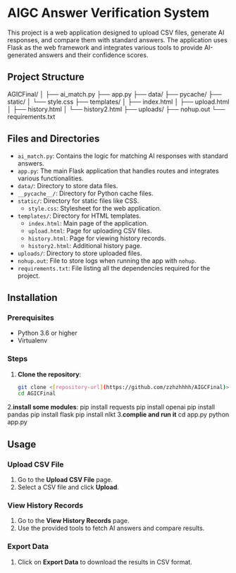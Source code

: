 # AIGC Answer Verification System

This project is a web application designed to upload CSV files, generate AI responses, and compare them with standard answers. The application uses Flask as the web framework and integrates various tools to provide AI-generated answers and their confidence scores.

## Project Structure

AGICFinal/
│
├── ai_match.py
├── app.py
├── data/
├── pycache/
├── static/
│ └── style.css
├── templates/
│ ├── index.html
│ ├── upload.html
│ ├── history.html
│ └── history2.html
├── uploads/
├── nohup.out
└── requirements.txt

## Files and Directories

- `ai_match.py`: Contains the logic for matching AI responses with standard answers.
- `app.py`: The main Flask application that handles routes and integrates various functionalities.
- `data/`: Directory to store data files.
- `__pycache__/`: Directory for Python cache files.
- `static/`: Directory for static files like CSS.
  - `style.css`: Stylesheet for the web application.
- `templates/`: Directory for HTML templates.
  - `index.html`: Main page of the application.
  - `upload.html`: Page for uploading CSV files.
  - `history.html`: Page for viewing history records.
  - `history2.html`: Additional history page.
- `uploads/`: Directory to store uploaded files.
- `nohup.out`: File to store logs when running the app with `nohup`.
- `requirements.txt`: File listing all the dependencies required for the project.

## Installation

### Prerequisites

- Python 3.6 or higher
- Virtualenv

### Steps

1. **Clone the repository**:

   ```bash
   git clone <[repository-url](https://github.com/zzhzhhhh/AIGCFinal)>
   cd AGICFinal
2.**install some modules**:
  pip install requests
  pip install openai
  pip install pandas
  pip install flask
  pip install nlkt
3.**complie and run it**
 cd app.py
 python app.py

 ## Usage

### Upload CSV File

1. Go to the **Upload CSV File** page.
2. Select a CSV file and click **Upload**.

### View History Records

1. Go to the **View History Records** page.
2. Use the provided tools to fetch AI answers and compare results.

### Export Data

1. Click on **Export Data** to download the results in CSV format.

